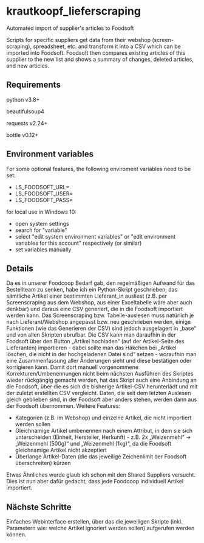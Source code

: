 # krautkoopf_lieferscraping
Automated import of supplier's articles to Foodsoft

Scripts for specific suppliers get data from their webshop (screen-scraping), spreadsheet, etc. and transform it into a CSV which can be imported into Foodsoft. Foodsoft then compares existing articles of this supplier to the new list and shows a summary of changes, deleted articles, and new articles.

## Requirements
python v3.8+

beautifulsoup4

requests v2.24+

bottle v0.12+

## Environment variables
For some optional features, the following enviroment variables need to be set:
- LS_FOODSOFT_URL=
- LS_FOODSOFT_USER=
- LS_FOODSOFT_PASS=

for local use in Windows 10:

- open system settings
- search for "variable"
- select "edit system environment variables" or "edit environment variables for this account" respectively (or similar)
- set variables manually

## Details
Da es in unserer Foodcoop Bedarf gab, den regelmäßigen Aufwand für das Bestellteam zu senken, habe ich ein Python-Skript geschrieben, das sämtliche Artikel einer bestimmten Lieferant_in ausliest (z.B. per Screenscraping aus dem Webshop, aus einer Exceltabelle wäre aber auch denkbar) und daraus eine CSV generiert, die in die Foodsoft importiert werden kann.
Das Screenscraping bzw. Tabelle-auslesen muss natürlich je nach Lieferant/Webshop angepasst bzw. neu geschrieben werden, einige Funktionen (wie das Generieren der CSV) sind jedoch ausgelagert in „base“ und von allen Skripten abrufbar.
Die CSV kann man daraufhin in der Foodsoft über den Button „Artikel hochladen“ (auf der Artikel-Seite des Lieferanten) importieren - dabei sollte man das Häkchen bei „Artikel löschen, die nicht in der hochgeladenen Datei sind“ setzen - woraufhin man eine Zusammenfassung aller Änderungen sieht und diese bestätigen oder korrigieren kann.
Damit dort manuell vorgenommene Korrekturen/Umbenennungen nicht beim nächsten Ausführen des Skriptes wieder rückgängig gemacht werden, hat das Skript auch eine Anbindung an die Foodsoft, über die es sich die bisherige Artikel-CSV herunterlädt und mit der zuletzt erstellten CSV vergleicht. Daten, die seit dem letzten Auslesen gleich geblieben sind, in der Foodsoft aber anders stehen, werden dann aus der Foodsoft übernommen.
Weitere Features:
* Kategorien (z.B. im Webshop) und einzelne Artikel, die nicht importiert werden sollen
* Gleichnamige Artikel umbenennen nach einem Attribut, in dem sie sich unterscheiden (Einheit, Hersteller, Herkunft) - z.B. 2x „Weizenmehl“ → „Weizenmehl (500g)“ und „Weizenmehl (1kg)“, da die Foodsoft gleichnamige Artikel nicht akzeptiert
* Überlange Artikel-Daten (die das jeweilige Zeichenlimit der Foodsoft überschreiten) kürzen

Etwas Ähnliches wurde glaub ich schon mit den Shared Suppliers versucht. Dies ist nun aber dafür gedacht, dass jede Foodcoop individuell Artikel importiert.

## Nächste Schritte
Einfaches Webinterface erstellen, über das die jeweiligen Skripte (inkl. Parametern wie: welche Artikel ignoriert werden sollen) aufgerufen werden können.
